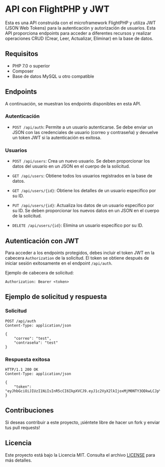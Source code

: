 # API con FlightPHP y JWT

Esta es una API construida con el microframework FlightPHP y utiliza JWT (JSON Web Tokens) para la autenticación y autorización de usuarios. Esta API proporciona endpoints para acceder a diferentes recursos y realizar operaciones CRUD (Crear, Leer, Actualizar, Eliminar) en la base de datos.

## Requisitos

- PHP 7.0 o superior
- Composer
- Base de datos MySQL u otro compatible


## Endpoints

A continuación, se muestran los endpoints disponibles en esta API.

### Autenticación

- `POST /api/auth`: Permite a un usuario autenticarse. Se debe enviar un JSON con las credenciales de usuario (correo y contraseña) y devuelve un token JWT si la autenticación es exitosa.

### Usuarios

- `POST /api/users`: Crea un nuevo usuario. Se deben proporcionar los datos del usuario en un JSON en el cuerpo de la solicitud.

- `GET /api/users`: Obtiene todos los usuarios registrados en la base de datos.

- `GET /api/users/{id}`: Obtiene los detalles de un usuario específico por su ID.

- `PUT /api/users/{id}`: Actualiza los datos de un usuario específico por su ID. Se deben proporcionar los nuevos datos en un JSON en el cuerpo de la solicitud.

- `DELETE /api/users/{id}`: Elimina un usuario específico por su ID.

## Autenticación con JWT

Para acceder a los endpoints protegidos, debes incluir el token JWT en la cabecera `Authorization` de la solicitud. El token se obtiene después de iniciar sesión exitosamente en el endpoint `/api/auth`.

Ejemplo de cabecera de solicitud:

```
Authorization: Bearer <token>
```

## Ejemplo de solicitud y respuesta

### Solicitud

```
POST /api/auth
Content-Type: application/json

{
    "correo": "test",
    "contraseña": "test"
}
```

### Respuesta exitosa

```
HTTP/1.1 200 OK
Content-Type: application/json

{
    "token": "eyJhbGciOiJIUzI1NiIsInR5cCI6IkpXVCJ9.eyJ1c2VyX2lkIjoxMjM0NTY3ODkwLCJpYXQiOjE2MzI4MzM2NjAsImV4cCI6MTYzMjgzMzc2MH0.XXXXXXXXXXXXXXXXXXXXXXXXXXXXXXXXXXXXXXXXXXXXXXXXXXXXXXX"
}
```

## Contribuciones

Si deseas contribuir a este proyecto, ¡siéntete libre de hacer un fork y enviar tus pull requests!

## Licencia

Este proyecto está bajo la Licencia MIT. Consulta el archivo [LICENSE](LICENSE) para más detalles.
